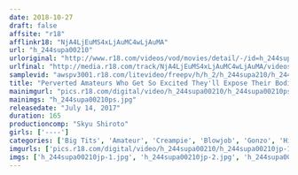 ```yaml
---
date: 2018-10-27
draft: false
affsite: "r18"
afflinkr18: "NjA4LjEuMS4xLjAuMC4wLjAuMA"
url: "h_244supa00210"
urloriginal: "http://www.r18.com/videos/vod/movies/detail/-/id=h_244supa00210"
urlfinal: "http://media.r18.com/track/NjA4LjEuMS4xLjAuMC4wLjAuMA/videos/vod/movies/detail/-/id=h_244supa00210"
samplevid: "awspv3001.r18.com/litevideo/freepv/h/h_2/h_244supa210/h_244supa210_dmb_w.mp4"
title: "Perverted Amateurs Who Get So Excited They'll Expose Their Bodies For Quickie Sex"
mainimgurl: "pics.r18.com/digital/video/h_244supa00210/h_244supa00210ps.jpg"
mainimgs: "h_244supa00210ps.jpg"
releasedate: "July 14, 2017"
duration: 165
productioncomp: "Skyu Shiroto"
girls: ['----']
categories: ['Big Tits', 'Amateur', 'Creampie', 'Blowjob', 'Gonzo', 'Hi-Def']
imgurls: ['pics.r18.com/digital/video/h_244supa00210/h_244supa00210jp-1.jpg', 'pics.r18.com/digital/video/h_244supa00210/h_244supa00210jp-2.jpg', 'pics.r18.com/digital/video/h_244supa00210/h_244supa00210jp-3.jpg', 'pics.r18.com/digital/video/h_244supa00210/h_244supa00210jp-4.jpg', 'pics.r18.com/digital/video/h_244supa00210/h_244supa00210jp-5.jpg', 'pics.r18.com/digital/video/h_244supa00210/h_244supa00210jp-6.jpg', 'pics.r18.com/digital/video/h_244supa00210/h_244supa00210jp-7.jpg', 'pics.r18.com/digital/video/h_244supa00210/h_244supa00210jp-8.jpg', 'pics.r18.com/digital/video/h_244supa00210/h_244supa00210jp-9.jpg', 'pics.r18.com/digital/video/h_244supa00210/h_244supa00210jp-10.jpg', 'pics.r18.com/digital/video/h_244supa00210/h_244supa00210jp-11.jpg', 'pics.r18.com/digital/video/h_244supa00210/h_244supa00210jp-12.jpg', 'pics.r18.com/digital/video/h_244supa00210/h_244supa00210jp-13.jpg', 'pics.r18.com/digital/video/h_244supa00210/h_244supa00210jp-14.jpg', 'pics.r18.com/digital/video/h_244supa00210/h_244supa00210jp-15.jpg', 'pics.r18.com/digital/video/h_244supa00210/h_244supa00210jp-16.jpg', 'pics.r18.com/digital/video/h_244supa00210/h_244supa00210jp-17.jpg', 'pics.r18.com/digital/video/h_244supa00210/h_244supa00210jp-18.jpg', 'pics.r18.com/digital/video/h_244supa00210/h_244supa00210jp-19.jpg', 'pics.r18.com/digital/video/h_244supa00210/h_244supa00210jp-20.jpg']
imgs: ['h_244supa00210jp-1.jpg', 'h_244supa00210jp-2.jpg', 'h_244supa00210jp-3.jpg', 'h_244supa00210jp-4.jpg', 'h_244supa00210jp-5.jpg', 'h_244supa00210jp-6.jpg', 'h_244supa00210jp-7.jpg', 'h_244supa00210jp-8.jpg', 'h_244supa00210jp-9.jpg', 'h_244supa00210jp-10.jpg', 'h_244supa00210jp-11.jpg', 'h_244supa00210jp-12.jpg', 'h_244supa00210jp-13.jpg', 'h_244supa00210jp-14.jpg', 'h_244supa00210jp-15.jpg', 'h_244supa00210jp-16.jpg', 'h_244supa00210jp-17.jpg', 'h_244supa00210jp-18.jpg', 'h_244supa00210jp-19.jpg', 'h_244supa00210jp-20.jpg']
---
```

